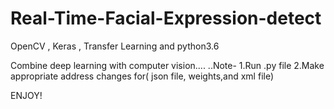 # Real-Time-Facial-Expression-detect
OpenCV , Keras , Transfer Learning and python3.6

Combine deep learning with computer vision....
..Note-
1.Run .py file
2.Make appropriate address changes for(
  json file,
  weights,and
  xml file)
  

 ENJOY!
